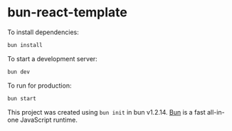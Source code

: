 # bun-react-template

To install dependencies:

```bash
bun install
```

To start a development server:

```bash
bun dev
```

To run for production:

```bash
bun start
```

This project was created using `bun init` in bun v1.2.14. [Bun](https://bun.sh) is a fast all-in-one JavaScript runtime.

